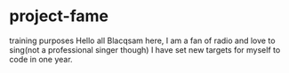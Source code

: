 # project-fame
training purposes
Hello all
Blacqsam here, I am a fan of radio and love to sing(not a professional singer though)
I have set new targets for myself to code in one year.
